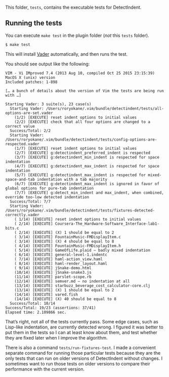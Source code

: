 This folder, `tests`, contains the executable tests for DetectIndent.

## Running the tests

You can execute `make test` in the plugin folder (*not* this `tests` folder).

    $ make test

This will install [Vader](https://github.com/junegunn/vader.vim) automatically,
and then runs the test.

You should see output like the following:

    VIM - Vi IMproved 7.4 (2013 Aug 10, compiled Oct 25 2015 23:15:39)
    MacOS X (unix) version
    Included patches: 1-898
    
    [… a bunch of details about the version of Vim the tests are being run with …]
    
    Starting Vader: 3 suite(s), 23 case(s)
      Starting Vader: /Users/roryokane/.vim/bundle/detectindent/tests/all-options-are-set.vader
        (1/2) [EXECUTE] reset indent options to initial values
        (2/2) [EXECUTE] check that all four options are changed to a correct value
      Success/Total: 2/2
      Starting Vader: /Users/roryokane/.vim/bundle/detectindent/tests/config-options-are-respected.vader
        (1/7) [EXECUTE] reset indent options to initial values
        (2/7) [EXECUTE] g:detectindent_preferred_indent is respected
        (3/7) [EXECUTE] g:detectindent_min_indent is respected for space indentation
        (4/7) [EXECUTE] g:detectindent_max_indent is respected for space indentation
        (5/7) [EXECUTE] g:detectindent_max_indent is respected for mixed-space-and-tab indentation with a tab majority
        (6/7) [EXECUTE] g:detectindent_max_indent is ignored in favor of global options for pure-tab indentation
        (7/7) [EXECUTE] g:detect_min_indent and max_indent, when combined, override too-low detected indentation
      Success/Total: 7/7
      Starting Vader: /Users/roryokane/.vim/bundle/detectindent/tests/fixtures-detected-correctly.vader
        ( 1/14) [EXECUTE] reset indent options to initial values
        ( 2/14) [EXECUTE] Coursera-The_Hardware-Software_Interface-lab1-bits.c
        ( 2/14) [EXECUTE] (X) 1 should be equal to 2
        ( 3/14) [EXECUTE] FountainMusic-FMDisplayItem.c
        ( 3/14) [EXECUTE] (X) 4 should be equal to 8
        ( 4/14) [EXECUTE] FountainMusic-FMDisplayItem.h
        ( 5/14) [EXECUTE] GameOfLife.plaid – badly mixed indentation
        ( 6/14) [EXECUTE] general-level-1.indentc
        ( 7/14) [EXECUTE] haml-action_view.haml
        ( 8/14) [EXECUTE] haml-render_layout.haml
        ( 9/14) [EXECUTE] jSnake-demo.html
        (10/14) [EXECUTE] jSnake-snake3.js
        (11/14) [EXECUTE] parslet-scope.rb
        (12/14) [EXECUTE] semver.md – no indentation at all
        (13/14) [EXECUTE] starbuzz_beverage_cost_calculator-core.clj
        (13/14) [EXECUTE] (X) 1 should be equal to 2
        (14/14) [EXECUTE] vared.fish
        (14/14) [EXECUTE] (X) 40 should be equal to 8
      Success/Total: 10/14
    Success/Total: 19/23 (assertions: 37/41)
    Elapsed time: 2.109866 sec.

That’s right, not all of the tests currently pass. Some edge cases, such as Lisp-like indentation, are currently detected wrong. I figured it was better to put them in the tests so I can at least know about them, and test whether they are fixed later when I improve the algorithm.

There is also a command `tests/run-fixtures-test`. I made a convenient separate command for running those particular tests because they are the only tests that can run on older versions of DetectIndent without changes. I sometimes want to run those tests on older versions to compare their performance with the current version.
